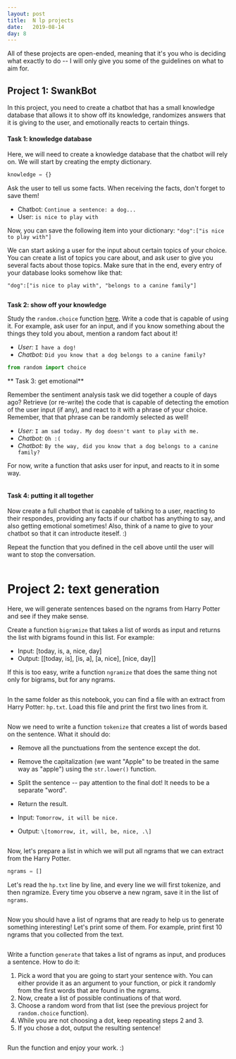 ```yaml
---
layout: post
title:  N lp projects
date:   2019-08-14
day: 8
---
```



All of these projects are open-ended, meaning that it's you who is deciding what exactly to do -- I will only give you some of the guidelines on what to aim for.



## Project 1: SwankBot

In this project, you need to create a chatbot that has a small knowledge database that allows it to show off its knowledge, randomizes answers that it is giving to the user, and emotionally reacts to certain things.

#### Task 1: knowledge database 
Here, we will need to create a knowledge database that the chatbot will rely on. We will start by creating the empty dictionary.


```python
knowledge = {}
```

Ask the user to tell us some facts. When receiving the facts, don't forget to save them!

* Chatbot: `Continue a sentence: a dog...`
* User: `is nice to play with`

Now, you can save the following item into your dictionary: `"dog":["is nice to play with"]`

We can start asking a user for the input about certain topics of your choice. You can create a list of topics you care about, and ask user to give you several facts about those topics. Make sure that in the end, every entry of your database looks somehow like that:

`"dog":["is nice to play with", "belongs to a canine family"]`


```python

```

**Task 2: show off your knowledge**

Study the `random.choice` function [here](https://docs.python.org/3/library/random.html). Write a code that is capable of using it. For example, ask user for an input, and if you know something about the things they told you about, mention a random fact about it!

* *User:* `I have a dog!`
* *Chatbot:* `Did you know that a dog belongs to a canine family?`


```python
from random import choice
```

** Task 3: get emotional**

Remember the sentiment analysis task we did together a couple of days ago? Retrieve (or re-write) the code that is capable of detecting the emotion of the user input (if any), and react to it with a phrase of your choice. Remember, that that phrase can be randomly selected as well!

* *User:* `I am sad today. My dog doesn't want to play with me.`
* *Chatbot:* `Oh :(`
* *Chatbot:* `By the way, did you know that a dog belongs to a canine family?`

For now, write a function that asks user for input, and reacts to it in some way.


```python

```

#### Task 4: putting it all together

Now create a full chatbot that is capable of talking to a user, reacting to their respondes, providing any facts if our chatbot has anything to say, and also getting emotional sometimes! Also, think of a name to give to your chatbot so that it can introducte iteself. :)

Repeat the function that you defined in the cell above until the user will want to stop the conversation.


```python

```

# Project 2: text generation

Here, we will generate sentences based on the ngrams from Harry Potter and see if they make sense.

Create a function `bigramize` that takes a list of words as input and returns the list with bigrams found in this list. For example:
* Input: \[today, is, a, nice, day\]
* Output: \[\[today, is\], \[is, a\], \[a, nice\], \[nice, day\]\]

If this is too easy, write a function `ngramize` that does the same thing not only for bigrams, but for any ngrams.


```python

```

In the same folder as this notebook, you can find a file with an extract from Harry Potter: `hp.txt`. Load this file and print the first two lines from it.


```python

```

Now we need to write a function `tokenize` that creates a list of words based on the sentence. What it should do:
* Remove all the punctuations from the sentence except the dot.
* Remove the capitalization (we want "Apple" to be treated in the same way as "apple") using the `str.lower()` function.
* Split the sentence -- pay attention to the final dot! It needs to be a separate "word".
* Return the result.


* Input: `Tomorrow, it will be nice.`
* Output: `\[tomorrow, it, will, be, nice, .\]`


```python

```

Now, let's prepare a list in which we will put all ngrams that we can extract from the Harry Potter.


```python
ngrams = []
```

Let's read the `hp.txt` line by line, and every line we will first tokenize, and then ngramize. Every time you observe a new ngram, save it in the list of `ngrams`.


```python

```

Now you should have a list of ngrams that are ready to help us to generate something interesting! Let's print some of them. For example, print first 10 ngrams that you collected from the text.


```python

```

Write a function `generate` that takes a list of ngrams as input, and produces a sentence. How to do it:

1. Pick a word that you are going to start your sentence with. You can either provide it as an argument to your function, or pick it randomly from the first words that are found in the ngrams.
2. Now, create a list of possible continuations of that word.
3. Choose a random word from that list (see the previous project for `random.choice` function).
4. While you are not choosing a dot, keep repeating steps 2 and 3.
5. If you chose a dot, output the resulting sentence! 


```python

```

Run the function and enjoy your work. :)
